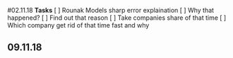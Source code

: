 #02.11.18
**Tasks** 
[ ] Rounak Models sharp error explaination 
[ ] Why that happened?
[ ] Find out that reason
[ ] Take  companies share of that time 
[ ] Which company get rid of that time fast and why 

## 09.11.18
